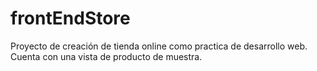 # frontEndStore
Proyecto de creación de tienda online como practica de desarrollo web. Cuenta con una vista de producto de muestra.
